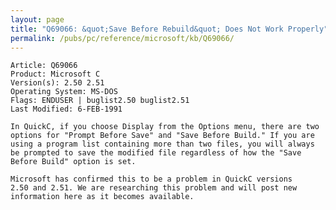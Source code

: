 ```yaml
---
layout: page
title: "Q69066: &quot;Save Before Rebuild&quot; Does Not Work Properly"
permalink: /pubs/pc/reference/microsoft/kb/Q69066/
---
```


	Article: Q69066
	Product: Microsoft C
	Version(s): 2.50 2.51
	Operating System: MS-DOS
	Flags: ENDUSER | buglist2.50 buglist2.51
	Last Modified: 6-FEB-1991
	
	In QuickC, if you choose Display from the Options menu, there are two
	options for "Prompt Before Save" and "Save Before Build." If you are
	using a program list containing more than two files, you will always
	be prompted to save the modified file regardless of how the "Save
	Before Build" option is set.
	
	Microsoft has confirmed this to be a problem in QuickC versions
	2.50 and 2.51. We are researching this problem and will post new
	information here as it becomes available.
